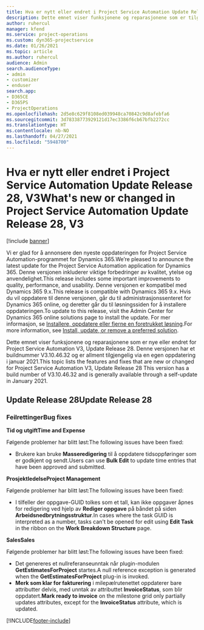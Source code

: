 ```yaml
---
title: Hva er nytt eller endret i Project Service Automation Update Release 28, V3
description: Dette emnet viser funksjonene og reparasjonene som er tilgjengelig i Project Service Automation Update Release 28, V3.
author: ruhercul
manager: kfend
ms.service: project-operations
ms.custom: dyn365-projectservice
ms.date: 01/26/2021
ms.topic: article
ms.author: ruhercul
audience: Admin
search.audienceType:
- admin
- customizer
- enduser
search.app:
- D365CE
- D365PS
- ProjectOperations
ms.openlocfilehash: 2d5e8c629f8108ed039948ca70842c9d8afebfa6
ms.sourcegitcommit: 3d78338773929121d17ec3386f6cb67bfb2272cc
ms.translationtype: HT
ms.contentlocale: nb-NO
ms.lasthandoff: 04/27/2021
ms.locfileid: "5948700"
---
```

# <a name="whats-new-or-changed-in-project-service-automation-update-release-28-v3"></a><span data-ttu-id="b2dc8-103">Hva er nytt eller endret i Project Service Automation Update Release 28, V3</span><span class="sxs-lookup"><span data-stu-id="b2dc8-103">What's new or changed in Project Service Automation Update Release 28, V3</span></span>

[!include [banner](../includes/psa-now-project-operations.md)]

<span data-ttu-id="b2dc8-104">Vi er glad for å annonsere den nyeste oppdateringen for Project Service Automation-programmet for Dynamics 365.</span><span class="sxs-lookup"><span data-stu-id="b2dc8-104">We’re pleased to announce the latest update for the Project Service Automation application for Dynamics 365.</span></span> <span data-ttu-id="b2dc8-105">Denne versjonen inkluderer viktige forbedringer av kvalitet, ytelse og anvendelighet.</span><span class="sxs-lookup"><span data-stu-id="b2dc8-105">This release includes some important improvements to quality, performance, and usability.</span></span> <span data-ttu-id="b2dc8-106">Denne versjonen er kompatibel med Dynamics 365 9.x.</span><span class="sxs-lookup"><span data-stu-id="b2dc8-106">This release is compatible with Dynamics 365 9.x.</span></span> <span data-ttu-id="b2dc8-107">Hvis du vil oppdatere til denne versjonen, går du til administrasjonssenteret for Dynamics 365 online, og deretter går du til løsningssiden for å installere oppdateringen.</span><span class="sxs-lookup"><span data-stu-id="b2dc8-107">To update to this release, visit the Admin Center for Dynamics 365 online solutions page to install the update.</span></span> <span data-ttu-id="b2dc8-108">For mer informasjon, se [Installere, oppdatere eller fjerne en foretrukket løsning](/power-platform/admin/install-remove-preferred-solution).</span><span class="sxs-lookup"><span data-stu-id="b2dc8-108">For more information, see [Install, update, or remove a preferred solution](/power-platform/admin/install-remove-preferred-solution).</span></span>

<span data-ttu-id="b2dc8-109">Dette emnet viser funksjonene og reparasjonene som er nye eller endret for Project Service Automation V3, Update Release 28. Denne versjonen har et buildnummer V3.10.46.32 og er allment tilgjengelig via en egen oppdatering i januar 2021.</span><span class="sxs-lookup"><span data-stu-id="b2dc8-109">This topic lists the features and fixes that are new or changed for Project Service Automation V3, Update Release 28 This version has a build number of V3.10.46.32 and is generally available through a self-update in January 2021.</span></span>

## <a name="update-release-28"></a><span data-ttu-id="b2dc8-110">Update Release 28</span><span class="sxs-lookup"><span data-stu-id="b2dc8-110">Update Release 28</span></span>

### <a name="bug-fixes"></a><span data-ttu-id="b2dc8-111">Feilrettinger</span><span class="sxs-lookup"><span data-stu-id="b2dc8-111">Bug fixes</span></span>

<span data-ttu-id="b2dc8-112">**Tid og utgift**</span><span class="sxs-lookup"><span data-stu-id="b2dc8-112">**Time and Expense**</span></span>

<span data-ttu-id="b2dc8-113">Følgende problemer har blitt løst:</span><span class="sxs-lookup"><span data-stu-id="b2dc8-113">The following issues have been fixed:</span></span>

- <span data-ttu-id="b2dc8-114">Brukere kan bruke **Masseredigering** til å oppdatere tidsoppføringer som er godkjent og sendt.</span><span class="sxs-lookup"><span data-stu-id="b2dc8-114">Users can use **Bulk Edit** to update time entries that have been approved and submitted.</span></span>

<span data-ttu-id="b2dc8-115">**Prosjektledelse**</span><span class="sxs-lookup"><span data-stu-id="b2dc8-115">**Project Management**</span></span>

<span data-ttu-id="b2dc8-116">Følgende problemer har blitt løst:</span><span class="sxs-lookup"><span data-stu-id="b2dc8-116">The following issues have been fixed:</span></span>

- <span data-ttu-id="b2dc8-117">I tilfeller der oppgave-GUID tolkes som et tall, kan ikke oppgaver åpnes for redigering ved hjelp av **Rediger oppgave** på båndet på siden **Arbeidsnedbrytningsstruktur**.</span><span class="sxs-lookup"><span data-stu-id="b2dc8-117">In cases where the task GUID is interpreted as a number, tasks can't be opened for edit using **Edit Task** in the ribbon on the **Work Breakdown Structure** page.</span></span>

<span data-ttu-id="b2dc8-118">**Sales**</span><span class="sxs-lookup"><span data-stu-id="b2dc8-118">**Sales**</span></span>

<span data-ttu-id="b2dc8-119">Følgende problemer har blitt løst:</span><span class="sxs-lookup"><span data-stu-id="b2dc8-119">The following issues have been fixed:</span></span>

- <span data-ttu-id="b2dc8-120">Det genereres et nullreferanseunntak når plugin-modulen **GetEstimatesForProject** startes.</span><span class="sxs-lookup"><span data-stu-id="b2dc8-120">A null reference exception is generated when the **GetEstimatesForProject** plug-in is invoked.</span></span>
- <span data-ttu-id="b2dc8-121">**Merk som klar for fakturering** i milepælrutenettet oppdaterer bare attributter delvis, med unntak av attributtet **InvoiceStatus**, som blir oppdatert.</span><span class="sxs-lookup"><span data-stu-id="b2dc8-121">**Mark ready to invoice** on the milestone grid only partially updates attributes, except for the **InvoiceStatus** attribute, which is updated.</span></span>



[!INCLUDE[footer-include](../includes/footer-banner.md)]